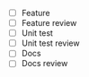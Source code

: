 - [ ] Feature
- [ ] Feature review
- [ ] Unit test
- [ ] Unit test review
- [ ] Docs
- [ ] Docs review

